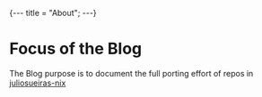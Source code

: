 {---
  title = "About";
---}

# Focus of the Blog

The Blog purpose is to document the full porting effort of repos in [juliosueiras-nix](https://github.com/juliosueiras-nix)

